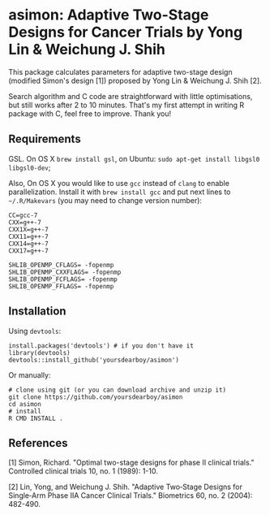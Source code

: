 # asimon: Adaptive Two-Stage Designs for Cancer Trials by Yong Lin & Weichung J. Shih

This package calculates parameters for adaptive two-stage design (modified Simon's design [1]) proposed by Yong Lin & Weichung J. Shih [2].

Search algorithm and C code are straightforward with little optimisations, but still works after 2 to 10 minutes. That's my first attempt in writing R package with C, feel free to improve. Thank you!

## Requirements

GSL. On OS X `brew install gsl`, on Ubuntu: `sudo apt-get install libgsl0 libgsl0-dev`;

Also, On OS X you would like to use `gcc` instead of `clang` to enable parallelization. Install it with `brew install gcc` and put next lines to `~/.R/Makevars` (you may need to change version number):
```
CC=gcc-7
CXX=g++-7
CXX1X=g++-7
CXX11=g++-7
CXX14=g++-7
CXX17=g++-7

SHLIB_OPENMP_CFLAGS= -fopenmp
SHLIB_OPENMP_CXXFLAGS= -fopenmp
SHLIB_OPENMP_FCFLAGS= -fopenmp
SHLIB_OPENMP_FFLAGS= -fopenmp
```

## Installation

Using `devtools`:

```
install.packages('devtools') # if you don't have it
library(devtools)
devtools::install_github('yoursdearboy/asimon')
```

Or manually:

```
# clone using git (or you can download archive and unzip it)
git clone https://github.com/yoursdearboy/asimon
cd asimon
# install
R CMD INSTALL .
```


## References

[1] Simon, Richard. "Optimal two-stage designs for phase II clinical trials." Controlled clinical trials 10, no. 1 (1989): 1-10.

[2] Lin, Yong, and Weichung J. Shih. "Adaptive Two‐Stage Designs for Single‐Arm Phase IIA Cancer Clinical Trials." Biometrics 60, no. 2 (2004): 482-490.
